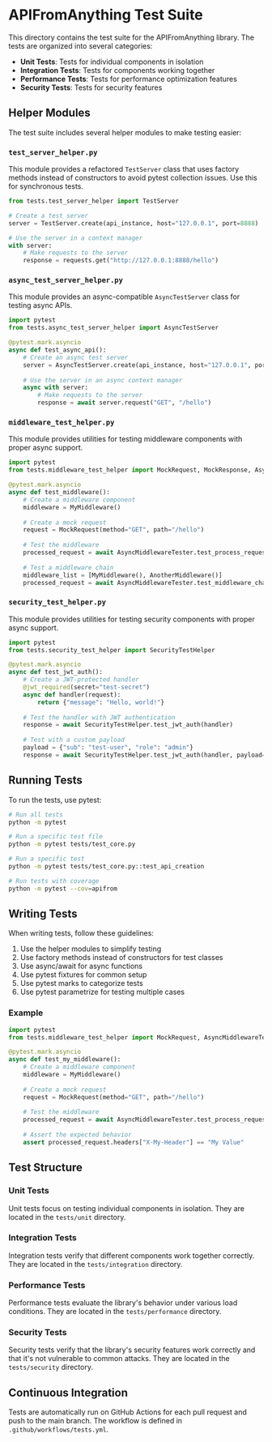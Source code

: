 # APIFromAnything Test Suite

This directory contains the test suite for the APIFromAnything library. The tests are organized into several categories:

- **Unit Tests**: Tests for individual components in isolation
- **Integration Tests**: Tests for components working together
- **Performance Tests**: Tests for performance optimization features
- **Security Tests**: Tests for security features

## Helper Modules

The test suite includes several helper modules to make testing easier:

### `test_server_helper.py`

This module provides a refactored `TestServer` class that uses factory methods instead of constructors to avoid pytest collection issues. Use this for synchronous tests.

```python
from tests.test_server_helper import TestServer

# Create a test server
server = TestServer.create(api_instance, host="127.0.0.1", port=8888)

# Use the server in a context manager
with server:
    # Make requests to the server
    response = requests.get("http://127.0.0.1:8888/hello")
```

### `async_test_server_helper.py`

This module provides an async-compatible `AsyncTestServer` class for testing async APIs.

```python
import pytest
from tests.async_test_server_helper import AsyncTestServer

@pytest.mark.asyncio
async def test_async_api():
    # Create an async test server
    server = AsyncTestServer.create(api_instance, host="127.0.0.1", port=8888)
    
    # Use the server in an async context manager
    async with server:
        # Make requests to the server
        response = await server.request("GET", "/hello")
```

### `middleware_test_helper.py`

This module provides utilities for testing middleware components with proper async support.

```python
import pytest
from tests.middleware_test_helper import MockRequest, MockResponse, AsyncMiddlewareTester

@pytest.mark.asyncio
async def test_middleware():
    # Create a middleware component
    middleware = MyMiddleware()
    
    # Create a mock request
    request = MockRequest(method="GET", path="/hello")
    
    # Test the middleware
    processed_request = await AsyncMiddlewareTester.test_process_request(middleware, request)
    
    # Test a middleware chain
    middleware_list = [MyMiddleware(), AnotherMiddleware()]
    processed_request = await AsyncMiddlewareTester.test_middleware_chain(middleware_list, request)
```

### `security_test_helper.py`

This module provides utilities for testing security components with proper async support.

```python
import pytest
from tests.security_test_helper import SecurityTestHelper

@pytest.mark.asyncio
async def test_jwt_auth():
    # Create a JWT-protected handler
    @jwt_required(secret="test-secret")
    async def handler(request):
        return {"message": "Hello, world!"}
    
    # Test the handler with JWT authentication
    response = await SecurityTestHelper.test_jwt_auth(handler)
    
    # Test with a custom payload
    payload = {"sub": "test-user", "role": "admin"}
    response = await SecurityTestHelper.test_jwt_auth(handler, payload=payload)
```

## Running Tests

To run the tests, use pytest:

```bash
# Run all tests
python -m pytest

# Run a specific test file
python -m pytest tests/test_core.py

# Run a specific test
python -m pytest tests/test_core.py::test_api_creation

# Run tests with coverage
python -m pytest --cov=apifrom
```

## Writing Tests

When writing tests, follow these guidelines:

1. Use the helper modules to simplify testing
2. Use factory methods instead of constructors for test classes
3. Use async/await for async functions
4. Use pytest fixtures for common setup
5. Use pytest marks to categorize tests
6. Use pytest parametrize for testing multiple cases

### Example

```python
import pytest
from tests.middleware_test_helper import MockRequest, AsyncMiddlewareTester

@pytest.mark.asyncio
async def test_my_middleware():
    # Create a middleware component
    middleware = MyMiddleware()
    
    # Create a mock request
    request = MockRequest(method="GET", path="/hello")
    
    # Test the middleware
    processed_request = await AsyncMiddlewareTester.test_process_request(middleware, request)
    
    # Assert the expected behavior
    assert processed_request.headers["X-My-Header"] == "My Value"
```

## Test Structure

### Unit Tests

Unit tests focus on testing individual components in isolation. They are located in the `tests/unit` directory.

### Integration Tests

Integration tests verify that different components work together correctly. They are located in the `tests/integration` directory.

### Performance Tests

Performance tests evaluate the library's behavior under various load conditions. They are located in the `tests/performance` directory.

### Security Tests

Security tests verify that the library's security features work correctly and that it's not vulnerable to common attacks. They are located in the `tests/security` directory.

## Continuous Integration

Tests are automatically run on GitHub Actions for each pull request and push to the main branch. The workflow is defined in `.github/workflows/tests.yml`. 